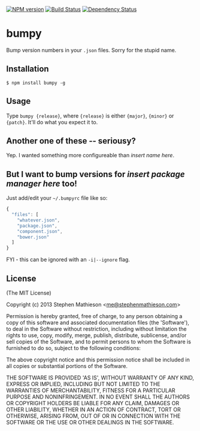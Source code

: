 [![NPM version][npm-image]][npm-url]
[![Build Status][build-image]][build-url]
[![Dependency Status][deps-image]][deps-url]

# bumpy

  Bump version numbers in your `.json` files.  Sorry for the stupid name.

## Installation

    $ npm install bumpy -g

## Usage

  Type `bumpy {release}`, where `{release}` is either `{major}`, `{minor}` or `{patch}`.  It'll do what you expect it to.

## Another one of these -- seriousy?

  Yep.  I wanted something more configureable than *insert name here*.

## But I want to bump versions for *insert package manager here* too!

  Just add/edit your `~/.bumpyrc` file like so:

```js
{
  "files": [
    "whatever.json",
    "package.json",
    "component.json",
    "bower.json"
  ]
}
```

  FYI - this can be ignored with an `-i|--ignore` flag.

## License 

(The MIT License)

Copyright (c) 2013 Stephen Mathieson &lt;me@stephenmathieson.com&gt;

Permission is hereby granted, free of charge, to any person obtaining
a copy of this software and associated documentation files (the
'Software'), to deal in the Software without restriction, including
without limitation the rights to use, copy, modify, merge, publish,
distribute, sublicense, and/or sell copies of the Software, and to
permit persons to whom the Software is furnished to do so, subject to
the following conditions:

The above copyright notice and this permission notice shall be
included in all copies or substantial portions of the Software.

THE SOFTWARE IS PROVIDED 'AS IS', WITHOUT WARRANTY OF ANY KIND,
EXPRESS OR IMPLIED, INCLUDING BUT NOT LIMITED TO THE WARRANTIES OF
MERCHANTABILITY, FITNESS FOR A PARTICULAR PURPOSE AND NONINFRINGEMENT.
IN NO EVENT SHALL THE AUTHORS OR COPYRIGHT HOLDERS BE LIABLE FOR ANY
CLAIM, DAMAGES OR OTHER LIABILITY, WHETHER IN AN ACTION OF CONTRACT,
TORT OR OTHERWISE, ARISING FROM, OUT OF OR IN CONNECTION WITH THE
SOFTWARE OR THE USE OR OTHER DEALINGS IN THE SOFTWARE.

[npm-image]: https://img.shields.io/npm/v/@pirxpilot/bumpy
[npm-url]: https://npmjs.org/package/@pirxpilot/bumpy

[build-image]: https://img.shields.io/github/actions/workflow/status/pirxpilot/bumpy/check.yaml?branch=main
[build-url]: https://github.com/pirxpilot/bumpy/actions/workflows/check.yaml

[deps-image]: https://img.shields.io/librariesio/release/npm/@pirxpilot/bumpy
[deps-url]: https://libraries.io/npm/@pirxpilot%2Fbumpy
